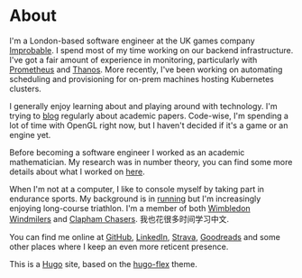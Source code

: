 # About

I'm a London-based software engineer at the UK games company [Improbable](https://improbable.io/). I spend most of my time working on our backend infrastructure. I've got a fair amount of experience in monitoring, particularly with [Prometheus](https://prometheus.io/) and [Thanos](https://github.com/improbable-eng/thanos). More recently, I've been working on automating scheduling and provisioning for on-prem machines hosting Kubernetes clusters.
 
I generally enjoy learning about and playing around with technology. I'm trying to [blog](/paper-summaries) regularly about academic papers. Code-wise, I'm spending a lot of time with OpenGL right now, but I haven't decided if it's a game or an engine yet.
    
Before becoming a software engineer I worked as an academic mathematician. My research was in number theory, you can find some more details about what I worked on [here](/research).

When I'm not at a computer, I like to console myself by taking part in endurance sports. My background is in [running](https://thepowerof10.info/athletes/profile.aspx?athleteid=771959) but I'm increasingly enjoying long-course triathlon. I'm a member of both [Wimbledon Windmilers](https://windmilers.org.uk) and [Clapham Chasers](https://www.claphamchasers.co.uk/). 我也花很多时间学习中文.

You can find me online at [GitHub](https://github.com/mjd95), [LinkedIn](https://www.linkedin.com/in/martin-dickson-0a7257150/), [Strava](https://www.strava.com/athletes/4981840), [Goodreads](https://www.goodreads.com/user/show/32468790-martin) and some other places where I keep an even more reticent presence.

This is a [Hugo](https://gohugo.io) site, based on the [hugo-flex](https://themes.gohugo.io/hugo-flex/) theme.
